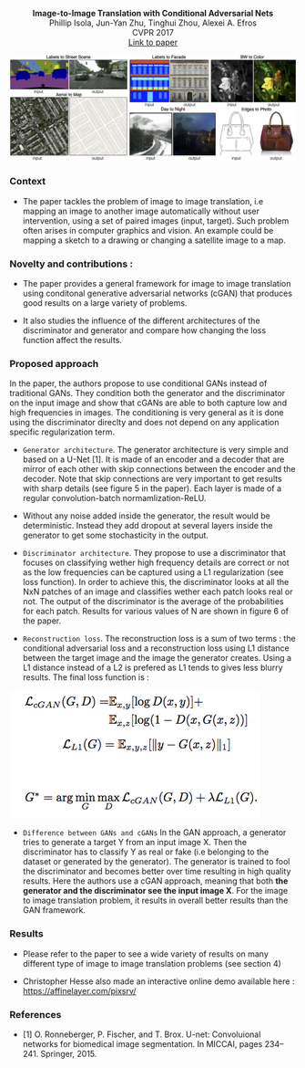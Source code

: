 <p align="center">
<b>Image-to-Image Translation with Conditional Adversarial Nets</b><br>
Phillip Isola, Jun-Yan Zhu, Tinghui Zhou, Alexei A. Efros<br>
CVPR 2017<br>
<a href="https://phillipi.github.io/pix2pix/">Link to paper</a>
</p>

![Examples of image to image translation](https://github.com/antoinetlc/paper_summaries/blob/master/Papers/Image-to-Image_Translation_with_Conditional_Adversarial_Nets_Isola_et_al_CVPR17/Images/teaser.jpg)

### Context 

* The paper tackles the problem of image to image translation, i.e mapping an image to another image automatically without user intervention, using a set of paired images (input, target). Such problem often arises in computer graphics and vision. An example could be mapping a sketch to a drawing or changing a satellite image to a map.

### Novelty and contributions :

* The paper provides a general framework for image to image translation using conditonal generative adversarial networks (cGAN) that produces good results on a large variety of problems.

* It also studies the influence of the different architectures of the discriminator and generator and compare how changing the loss function affect the results.

### Proposed approach

In the paper, the authors propose to use conditional GANs instead of traditional GANs. They condition both the generator and the discriminator on the input image and show that cGANs are able to both capture low and high frequencies in images. The conditioning is very general as it is done using the discriminator direclty and does not depend on any application specific regularization term.

* `Generator architecture`. The generator architecture is very simple and based on a U-Net [1]. It is made of an encoder and a decoder that are mirror of each other with skip connections between the encoder and the decoder. Note that skip connections are very important to get results with sharp details (see figure 5 in the paper). Each layer is made of a regular convolution-batch normamlization-ReLU.

* Without any noise added inside the generator, the result would be deterministic. Instead they add dropout at several layers inside the generator to get some stochasticity in the output.

* `Discriminator architecture`. They propose to use a discriminator that focuses on classifying wether high frequency details are correct or not as the low frequencies can be captured using a L1 regularization (see loss function). In order to achieve this, the discriminator looks at all the NxN patches of an image and classifies wether each patch looks real or not. The output of the discriminator is the average of the probabilities for each patch. Results for various values of N are shown in figure 6 of the paper.

* `Reconstruction loss`. The reconstruction loss is a sum of two terms : the conditional adversarial loss and a reconstruction loss using L1 distance between the target image and the image the generator creates. Using a L1 distance instead of a L2 is prefered as L1 tends to gives less blurry results. The final loss function is :

![Loss function](https://github.com/antoinetlc/paper_summaries/blob/master/Papers/Image-to-Image_Translation_with_Conditional_Adversarial_Nets_Isola_et_al_CVPR17/Images/loss_function.png)

* `Difference between GANs and cGANs` In the GAN approach, a generator tries to generate a target Y from an input image X. Then the discriminator has to classify Y as real or fake (i.e belonging to the dataset or generated by the generator). The generator is trained to fool the discriminator and becomes better over time resulting in high quality results. Here the authors use a cGAN approach, meaning that both **the generator and the discriminator see the input image X**. For the image to image translation problem, it results in overall better results than the GAN framework.

### Results

* Please refer to the paper to see a wide variety of results on many different type of image to image translation problems (see section 4)

* Christopher Hesse also made an interactive online demo available here : https://affinelayer.com/pixsrv/

### References

* [1] O. Ronneberger, P. Fischer, and T. Brox.   U-net:  Convoluional networks for biomedical image segmentation. In MICCAI, pages 234–241. Springer, 2015.
